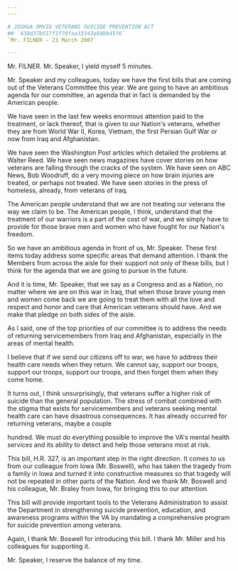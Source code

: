 ```yaml
---
---

# JOSHUA OMVIG VETERANS SUICIDE PREVENTION ACT
## `438d37b917f1f70faa33343a84bb45f6`
`Mr. FILNER — 21 March 2007`

---
```



Mr. FILNER. Mr. Speaker, I yield myself 5 minutes.

Mr. Speaker and my colleagues, today we have the first bills that are 
coming out of the Veterans Committee this year. We are going to have an 
ambitious agenda for our committee, an agenda that in fact is demanded 
by the American people.

We have seen in the last few weeks enormous attention paid to the 
treatment, or lack thereof, that is given to our Nation's veterans, 
whether they are from World War II, Korea, Vietnam, the first Persian 
Gulf War or now from Iraq and Afghanistan.

We have seen the Washington Post articles which detailed the problems 
at Walter Reed. We have seen news magazines have cover stories on how 
veterans are falling through the cracks of the system. We have seen on 
ABC News, Bob Woodruff, do a very moving piece on how brain injuries 
are treated, or perhaps not treated. We have seen stories in the press 
of homeless, already, from veterans of Iraq.

The American people understand that we are not treating our veterans 
the way we claim to be. The American people, I think, understand that 
the treatment of our warriors is a part of the cost of war, and we 
simply have to provide for those brave men and women who have fought 
for our Nation's freedom.

So we have an ambitious agenda in front of us, Mr. Speaker. These 
first items today address some specific areas that demand attention. I 
thank the Members from across the aisle for their support not only of 
these bills, but I think for the agenda that we are going to pursue in 
the future.

And it is time, Mr. Speaker, that we say as a Congress and as a 
Nation, no matter where we are on this war in Iraq, that when those 
brave young men and women come back we are going to treat them with all 
the love and respect and honor and care that American veterans should 
have. And we make that pledge on both sides of the aisle.

As I said, one of the top priorities of our committee is to address 
the needs of returning servicemembers from Iraq and Afghanistan, 
especially in the areas of mental health.



I believe that if we send our citizens off to war, we have to address 
their health care needs when they return. We cannot say, support our 
troops, support our troops, support our troops, and then forget them 
when they come home.

It turns out, I think unsurprisingly, that veterans suffer a higher 
risk of suicide than the general population. The stress of combat 
combined with the stigma that exists for servicemembers and veterans 
seeking mental health care can have disastrous consequences. It has 
already occurred for returning veterans, maybe a couple


hundred. We must do everything possible to improve the VA's mental 
health services and its ability to detect and help those veterans most 
at risk.

This bill, H.R. 327, is an important step in the right direction. It 
comes to us from our colleague from Iowa (Mr. Boswell), who has taken 
the tragedy from a family in Iowa and turned it into constructive 
measures so that tragedy will not be repeated in other parts of the 
Nation. And we thank Mr. Boswell and his colleague, Mr. Braley from 
Iowa, for bringing this to our attention.

This bill will provide important tools to the Veterans Administration 
to assist the Department in strengthening suicide prevention, 
education, and awareness programs within the VA by mandating a 
comprehensive program for suicide prevention among veterans.

Again, I thank Mr. Boswell for introducing this bill. I thank Mr. 
Miller and his colleagues for supporting it.

Mr. Speaker, I reserve the balance of my time.